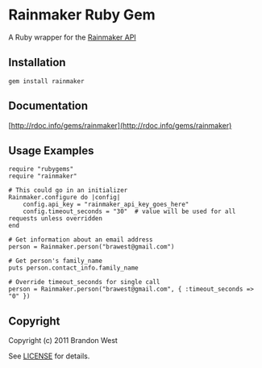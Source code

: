 Rainmaker Ruby Gem
====================
A Ruby wrapper for the [Rainmaker API](http://api.rainmaker.cc) 

Installation
------------
    gem install rainmaker

Documentation
-------------
[http://rdoc.info/gems/rainmaker](http://rdoc.info/gems/rainmaker)

Usage Examples
--------------
    require "rubygems"
    require "rainmaker"

	# This could go in an initializer
	Rainmaker.configure do |config|
		config.api_key = "rainmaker_api_key_goes_here"
		config.timeout_seconds = "30"  # value will be used for all requests unless overridden
	end
	
    # Get information about an email address
    person = Rainmaker.person("brawest@gmail.com")
	
	# Get person's family_name
	puts person.contact_info.family_name

	# Override timeout_seconds for single call
	person = Rainmaker.person("brawest@gmail.com", { :timeout_seconds => "0" })
	
Copyright
---------
Copyright (c) 2011 Brandon West

See [LICENSE](https://github.com/brandonmwest/rainmaker/blob/master/LICENSE.md) for details.
